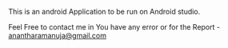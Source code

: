 This is an android Application to be run on Android studio.



Feel Free to contact me in You have any error or for the Report - anantharamanuja@gmail.com
